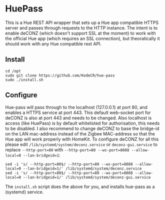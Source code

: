 # HuePass
This is a Hue REST API wrapper that sets up a Hue app compatible HTTPS server and passes through requests to the HTTP instance. The intent is to enable deCONZ (which doesn't support SSL at the moment) to work with the official Hue app (which requires an SSL connection), but theoratically it should work with any Hue compatible rest API.

## Install
```
cd /opt
sudo git clone https://github.com/KodeCR/hue-pass
sudo ./install.sh
```

## Configure
Hue-pass will pass through to the localhost (127.0.0.1) at port 80, and enables a HTTPS service at port 443. This default web-socket port for deCONZ is also at port 443 and needs to be changed. Also localhost is access (like HuePass) is by default whitelisted for authorisation, this needs to be disabled. I also recommend to change deCONZ to base the bridge-id on the LAN mac-address instead of the Zigbee MAC-address so that the Hue app will work properly with HomeKit. To configure deCONZ for all this please edit `/lib/systemd/system/deconz.service` or `deconz-gui.service` to replace `--http-port=80` with `--http-port=80 --ws-port=8088 --allow-local=0 --lan-bridgeid=1`:
```
sed -i 's/ --http-port=80$/ --http-port=80 --ws-port=8088 --allow-local=0 --lan-bridgeid=1/' /lib/systemd/system/deconz.service
sed -i 's/ --http-port=80$/ --http-port=80 --ws-port=8088 --allow-local=0 --lan-bridgeid=1/' /lib/systemd/system/deconz-gui.service
```

The `install.sh` script does the above for you, and installs hue-pass as a (systemd) service.